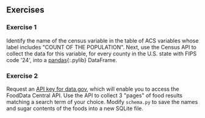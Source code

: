 ---
---

## Exercises

### Exercise 1

Identify the name of the census variable in the table of ACS variables whose
label includes "COUNT OF THE POPULATION". Next, use the Census API to collect
the data for this variable, for every county in the U.S. state with FIPS code
'24', into a [pandas](){:.pylib} DataFrame.

### Exercise 2

Request an [API key for data.gov], which will enable you to access the FoodData
Central API. Use the API to collect 3 "pages" of food results matching a search 
term of your choice. Modify `schema.py` to save the names and sugar contents of the
foods into a new SQLite file.

[API key for data.gov]: https://api.data.gov/signup/